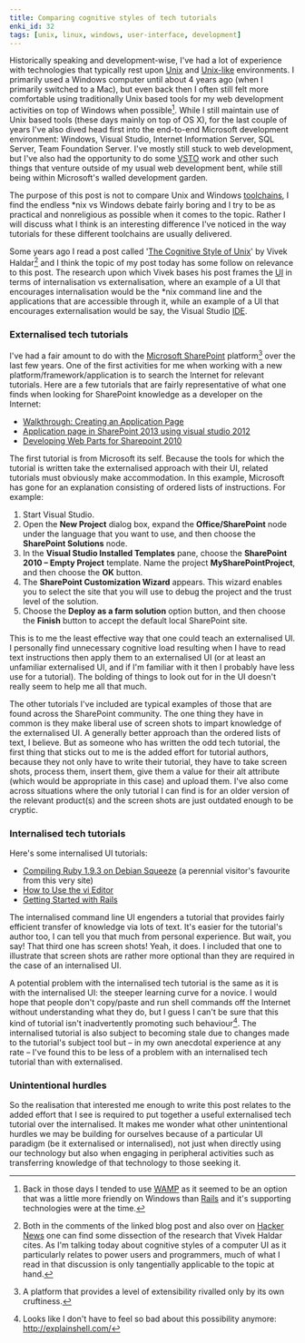 ```yaml
---
title: Comparing cognitive styles of tech tutorials
enki_id: 32
tags: [unix, linux, windows, user-interface, development]
---
```

Historically speaking and development-wise, I've had a lot of experience with technologies that typically rest upon [Unix](http://en.wikipedia.org/wiki/Unix) and [Unix-like](http://en.wikipedia.org/wiki/Unix-like) environments. I primarily used a Windows computer until about 4 years ago (when I primarily switched to a Mac), but even back then I often still felt more comfortable using traditionally Unix based tools for my web development activities on top of Windows when possible[^1]. While I still maintain use of Unix based tools (these days mainly on top of OS X), for the last couple of years I've also dived head first into the end-to-end Microsoft development environment: Windows, Visual Studio, Internet Information Server, SQL Server, Team Foundation Server. I've mostly still stuck to web development, but I've also had the opportunity to do some [VSTO](http://en.wikipedia.org/wiki/Visual_Studio_Tools_for_Office) work and other such things that venture outside of my usual web development bent, while still being within Microsoft's walled development garden.

The purpose of this post is not to compare Unix and Windows [toolchains](http://en.wikipedia.org/wiki/Toolchain), I find the endless *nix vs Windows debate fairly boring and I try to be as practical and nonreligious as possible when it comes to the topic. Rather I will discuss what I think is an interesting difference I've noticed in the way tutorials for these different toolchains are usually delivered.

Some years ago I read a post called '[The Cognitive Style of Unix](http://blog.vivekhaldar.com/post/3339907908/the-cognitive-style-of-unix)' by Vivek Haldar[^2] and I think the topic of my post today has some follow on relevance to this post. The research upon which Vivek bases his post frames the [UI](http://en.wikipedia.org/wiki/User_interface) in terms of internalisation vs externalisation, where an example of a UI that encourages internalisation would be the *nix command line and the applications that are accessible through it, while an example of a UI that encourages externalisation would be say, the Visual Studio [IDE](http://en.wikipedia.org/wiki/Integrated_development_environment).

### Externalised tech tutorials

I've had a fair amount to do with the [Microsoft SharePoint](http://en.wikipedia.org/wiki/Microsoft_SharePoint) platform[^3] over the last few years. One of the first activities for me when working with a new platform/framework/application is to search the Internet for relevant tutorials. Here are a few tutorials that are fairly representative of what one finds when looking for SharePoint knowledge as a developer on the Internet:

- [Walkthrough: Creating an Application Page](http://msdn.microsoft.com/en-us/library/vstudio/ee231557.aspx)
- [Application page in SharePoint 2013 using visual studio 2012](http://www.sharepoint-journey.com/application-page-in-sharepoint-2013.html)
- [Developing Web Parts for Sharepoint 2010](http://www.codeproject.com/Articles/136857/Developing-Web-Parts-for-Sharepoint-2010)

The first tutorial is from Microsoft its self. Because the tools for which the tutorial is written take the externalised approach with their UI, related tutorials must obviously make accommodation. In this example, Microsoft has gone for an explanation consisting of ordered lists of instructions. For example:

1. Start Visual Studio.
2. Open the **New Project** dialog box, expand the **Office/SharePoint** node under the language that you want to use, and then choose the **SharePoint Solutions** node.
3. In the **Visual Studio Installed Templates** pane, choose the **SharePoint 2010 – Empty Project** template. Name the project **MySharePointProject**, and then choose the **OK** button.
4. The **SharePoint Customization Wizard** appears. This wizard enables you to select the site that you will use to debug the project and the trust level of the solution.
5. Choose the **Deploy as a farm solution** option button, and then choose the **Finish** button to accept the default local SharePoint site.

This is to me the least effective way that one could teach an externalised UI. I personally find unnecessary cognitive load resulting when I have to read text instructions then apply them to an externalised UI (or at least an unfamiliar externalised UI, and if I'm familiar with it then I probably have less use for a tutorial). The bolding of things to look out for in the UI doesn't really seem to help me all that much.

The other tutorials I've included are typical examples of those that are found across the SharePoint community. The one thing they have in common is they make liberal use of screen shots to impart knowledge of the externalised UI. A generally better approach than the ordered lists of text, I believe. But as someone who has written the odd tech tutorial, the first thing that sticks out to me is the added effort for tutorial authors, because they not only have to write their tutorial, they have to take screen shots, process them, insert them, give them a value for their alt attribute (which would be appropriate in this case) and upload them. I've also come across situations where the only tutorial I can find is for an older version of the relevant product(s) and the screen shots are just outdated enough to be cryptic.

### Internalised tech tutorials

Here's some internalised UI tutorials:

- [Compiling Ruby 1.9.3 on Debian Squeeze](/2011/10/31/compiling-ruby-1-9-3-on-debian-squeeze) (a perennial visitor's favourite from this very site)
- [How to Use the vi Editor](http://www.washington.edu/computing/unix/vi.html)
- [Getting Started with Rails](http://guides.rubyonrails.org/getting_started.html)

The internalised command line UI engenders a tutorial that provides fairly efficient transfer of knowledge via lots of text. It's easier for the tutorial's author too, I can tell you that much from personal experience. But wait, you say! That third one has screen shots! Yeah, it does. I included that one to illustrate that screen shots are rather more optional than they are required in the case of an internalised UI.

A potential problem with the internalised tech tutorial is the same as it is with the internalised UI: the steeper learning curve for a novice. I would hope that people don't copy/paste and run shell commands off the Internet without understanding what they do, but I guess I can't be sure that this kind of tutorial isn't inadvertently promoting such behaviour[^4]. The internalised tutorial is also subject to becoming stale due to changes made to the tutorial's subject tool but – in my own anecdotal experience at any rate – I've found this to be less of a problem with an internalised tech tutorial than with externalised.

### Unintentional hurdles

So the realisation that interested me enough to write this post relates to the added effort that I see is required to put together a useful externalised tech tutorial over the internalised. It makes me wonder what other unintentional hurdles we may be building for ourselves because of a particular UI paradigm (be it externalised or internalised), not just when directly using our technology but also when engaging in peripheral activities such as transferring knowledge of that technology to those seeking it.

[^1]: Back in those days I tended to use [WAMP](http://en.wikipedia.org/wiki/WAMP) as it seemed to be an option that was a little more friendly on Windows than [Rails](http://en.wikipedia.org/wiki/Ruby_on_Rails) and it's supporting technologies were at the time.

[^2]: Both in the comments of the linked blog post and also over on [Hacker News](https://news.ycombinator.com/item?id=2229833) one can find some dissection of the research that Vivek Haldar cites. As I'm talking today about cognitive styles of a computer UI as it particularly relates to power users and programmers, much of what I read in that discussion is only tangentially applicable to the topic at hand.

[^3]: A platform that provides a level of extensibility rivalled only by its own cruftiness.

[^4]: Looks like I don't have to feel so bad about this possibility anymore: http://explainshell.com/
